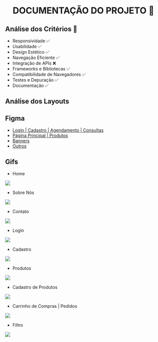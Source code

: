 <h1 align="center"> DOCUMENTAÇÃO DO PROJETO 📃 </h1>

<h2> Análise dos Critérios 🎯 </h2>

  - Responsividade ✅
  - Usabilidade ✅
  - Design Estético ✅
  - Navegação Eficiente ✅
  - Integração de APIs ❌
  - Frameworks e Bibliotecas ✅
  - Compatibilidade de Navegadores ✅
  - Testes e Depuração ✅
  - Documentação ✅

<h2> Análise dos Layouts </h2>

<h2> Figma </h2>

- [Login | Cadastro | Agendamento | Consultas ](https://www.figma.com/file/KY6Jgnkwpvw9S8JeVxxQOP/Untitled?type=design&node-id=0-1&mode=design&t=Y7q5h8RFLVNVCtlX-0)
- [Página Principal | Produtos ](https://www.figma.com/file/Bf5kXF8vOyGe4P697nzNys/Untitled?type=design&mode=design&t=Y7q5h8RFLVNVCtlX-0)
- [Banners](https://www.figma.com/file/aC5XRBj3rbvZstw7mt1quQ/Untitled?type=design&node-id=0-1&mode=design&t=EDkq14K1So4eBTen-0)
- [Outros](https://www.figma.com/file/3MOXA2pBxNc3jWURfs90k2/Untitled?type=design&mode=design&t=EDkq14K1So4eBTen-0)

<h2> Gifs </h2>

- Home
<img src="/z_documentações/z_imagens/">

- Sobre Nós
<img src="/z_documentações/z_imagens/">

- Contato
<img src="/z_documentações/z_imagens/">

- Login
<img src="/z_documentações/z_imagens/">

- Cadastro
<img src="/z_documentações/z_imagens/">

- Produtos
<img src="/z_documentações/z_imagens/">

- Cadastro de Produtos
<img src="/z_documentações/z_imagens/">

- Carrinho de Compras | Pedidos
<img src="/z_documentações/z_imagens/">

- Filtro
<img src="/z_documentações/z_imagens/">
